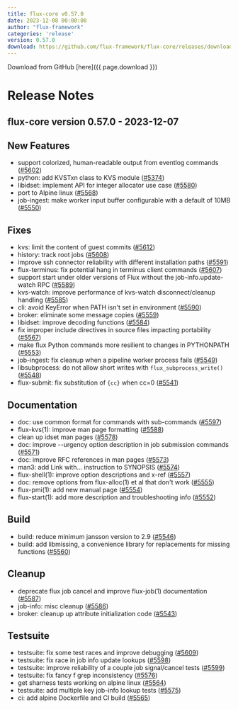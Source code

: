 ```yaml
---
title: flux-core v0.57.0
date: 2023-12-08 00:00:00
author: "flux-framework"
categories: 'release'
version: 0.57.0
download: https://github.com/flux-framework/flux-core/releases/download/v0.57.0/flux-core-0.57.0.tar.gz
---
```


Download from GitHub [here]({{ page.download }})

# Release Notes

flux-core version 0.57.0 - 2023-12-07
-------------------------------------

## New Features
 * support colorized, human-readable output from eventlog commands ([#5602](https://github.com/flux-framework/flux-core/issues/5602))
 * python: add KVSTxn class to KVS module ([#5374](https://github.com/flux-framework/flux-core/issues/5374))
 * libidset: implement API for integer allocator use case ([#5580](https://github.com/flux-framework/flux-core/issues/5580))
 * port to Alpine linux ([#5568](https://github.com/flux-framework/flux-core/issues/5568))
 * job-ingest: make worker input buffer configurable with a default of 10MB
   ([#5550](https://github.com/flux-framework/flux-core/issues/5550))

## Fixes
 * kvs: limit the content of guest commits ([#5612](https://github.com/flux-framework/flux-core/issues/5612))
 * history: track root jobs ([#5608](https://github.com/flux-framework/flux-core/issues/5608))
 * improve ssh connector reliability with different installation paths ([#5591](https://github.com/flux-framework/flux-core/issues/5591))
 * flux-terminus: fix potential hang in terminus client commands ([#5607](https://github.com/flux-framework/flux-core/issues/5607))
 * support start under older versions of Flux without the
   job-info.update-watch RPC ([#5589](https://github.com/flux-framework/flux-core/issues/5589))
 * kvs-watch: improve performance of kvs-watch disconnect/cleanup handling
   ([#5585](https://github.com/flux-framework/flux-core/issues/5585))
 * cli: avoid KeyError when PATH isn't set in environment ([#5590](https://github.com/flux-framework/flux-core/issues/5590))
 * broker: eliminate some message copies ([#5559](https://github.com/flux-framework/flux-core/issues/5559))
 * libidset: improve decoding functions ([#5584](https://github.com/flux-framework/flux-core/issues/5584))
 * fix improper include directives in source files impacting portability
   ([#5567](https://github.com/flux-framework/flux-core/issues/5567))
 * make flux Python commands more resilient to changes in PYTHONPATH ([#5553](https://github.com/flux-framework/flux-core/issues/5553))
 * job-ingest: fix cleanup when a pipeline worker process fails ([#5549](https://github.com/flux-framework/flux-core/issues/5549))
 * libsubprocess: do not allow short writes with `flux_subprocess_write()`
   ([#5548](https://github.com/flux-framework/flux-core/issues/5548))
 * flux-submit: fix substitution of `{cc}` when cc=0 ([#5541](https://github.com/flux-framework/flux-core/issues/5541))

## Documentation
 * doc: use common format for commands with sub-commands ([#5597](https://github.com/flux-framework/flux-core/issues/5597))
 * flux-kvs(1): improve man page formatting ([#5588](https://github.com/flux-framework/flux-core/issues/5588))
 * clean up idset man pages ([#5578](https://github.com/flux-framework/flux-core/issues/5578))
 * doc: improve --urgency option description in job submission commands
   ([#5571](https://github.com/flux-framework/flux-core/issues/5571))
 * doc: improve RFC references in man pages ([#5573](https://github.com/flux-framework/flux-core/issues/5573))
 * man3: add Link with... instruction to SYNOPSIS ([#5574](https://github.com/flux-framework/flux-core/issues/5574))
 * flux-shell(1): improve option descriptions and x-ref ([#5557](https://github.com/flux-framework/flux-core/issues/5557))
 * doc: remove options from flux-alloc(1) et al that don't work ([#5555](https://github.com/flux-framework/flux-core/issues/5555))
 * flux-pmi(1): add new manual page ([#5554](https://github.com/flux-framework/flux-core/issues/5554))
 * flux-start(1): add more description and troubleshooting info ([#5552](https://github.com/flux-framework/flux-core/issues/5552))

## Build
 * build: reduce minimum jansson version to 2.9 ([#5546](https://github.com/flux-framework/flux-core/issues/5546))
 * build: add libmissing, a convenience library for replacements for missing
   functions ([#5560](https://github.com/flux-framework/flux-core/issues/5560))

## Cleanup
 * deprecate flux job cancel and improve flux-job(1) documentation ([#5587](https://github.com/flux-framework/flux-core/issues/5587))
 * job-info: misc cleanup ([#5586](https://github.com/flux-framework/flux-core/issues/5586))
 * broker: cleanup up attribute initialization code ([#5543](https://github.com/flux-framework/flux-core/issues/5543))

## Testsuite
 * testsuite: fix some test races and improve debugging ([#5609](https://github.com/flux-framework/flux-core/issues/5609))
 * testsuite: fix race in job info update lookups ([#5598](https://github.com/flux-framework/flux-core/issues/5598))
 * testsuite: improve reliability of a couple job signal/cancel tests ([#5599](https://github.com/flux-framework/flux-core/issues/5599))
 * testsuite: fix fancy f grep inconsistency ([#5576](https://github.com/flux-framework/flux-core/issues/5576))
 * get sharness tests working on alpine linux ([#5564](https://github.com/flux-framework/flux-core/issues/5564))
 * testsuite: add multiple key job-info lookup tests ([#5575](https://github.com/flux-framework/flux-core/issues/5575))
 * ci: add alpine Dockerfile and CI build ([#5565](https://github.com/flux-framework/flux-core/issues/5565))

